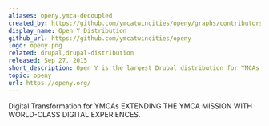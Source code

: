 ```yaml
---
aliases: openy,ymca-decoupled
created_by: https://github.com/ymcatwincities/openy/graphs/contributors
display_name: Open Y Distribution
github_url: https://github.com/ymcatwincities/openy
logo: openy.png
related: drupal,drupal-distribution
released: Sep 27, 2015
short_description: Open Y is the largest Drupal distribution for YMCAs and other non profits.
topic: openy
url: https://openy.org/
---
```

Digital Transformation for YMCAs EXTENDING THE YMCA MISSION WITH WORLD-CLASS DIGITAL EXPERIENCES.

